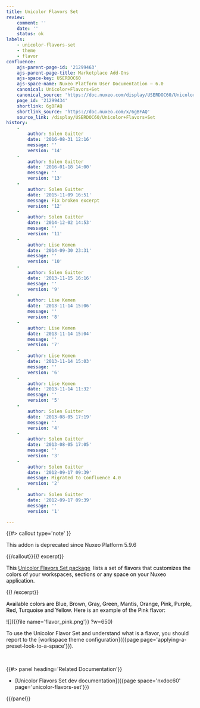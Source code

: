 ```yaml
---
title: Unicolor Flavors Set
review:
    comment: ''
    date: ''
    status: ok
labels:
    - unicolor-flavors-set
    - theme
    - flavor
confluence:
    ajs-parent-page-id: '21299463'
    ajs-parent-page-title: Marketplace Add-Ons
    ajs-space-key: USERDOC60
    ajs-space-name: Nuxeo Platform User Documentation — 6.0
    canonical: Unicolor+Flavors+Set
    canonical_source: 'https://doc.nuxeo.com/display/USERDOC60/Unicolor+Flavors+Set'
    page_id: '21299434'
    shortlink: 6gBFAQ
    shortlink_source: 'https://doc.nuxeo.com/x/6gBFAQ'
    source_link: /display/USERDOC60/Unicolor+Flavors+Set
history:
    - 
        author: Solen Guitter
        date: '2016-08-31 12:16'
        message: ''
        version: '14'
    - 
        author: Solen Guitter
        date: '2016-01-18 14:00'
        message: ''
        version: '13'
    - 
        author: Solen Guitter
        date: '2015-11-09 16:51'
        message: Fix broken excerpt
        version: '12'
    - 
        author: Solen Guitter
        date: '2014-12-02 14:53'
        message: ''
        version: '11'
    - 
        author: Lise Kemen
        date: '2014-09-30 23:31'
        message: ''
        version: '10'
    - 
        author: Solen Guitter
        date: '2013-11-15 16:16'
        message: ''
        version: '9'
    - 
        author: Lise Kemen
        date: '2013-11-14 15:06'
        message: ''
        version: '8'
    - 
        author: Lise Kemen
        date: '2013-11-14 15:04'
        message: ''
        version: '7'
    - 
        author: Lise Kemen
        date: '2013-11-14 15:03'
        message: ''
        version: '6'
    - 
        author: Lise Kemen
        date: '2013-11-14 11:32'
        message: ''
        version: '5'
    - 
        author: Solen Guitter
        date: '2013-08-05 17:19'
        message: ''
        version: '4'
    - 
        author: Solen Guitter
        date: '2013-08-05 17:05'
        message: ''
        version: '3'
    - 
        author: Solen Guitter
        date: '2012-09-17 09:39'
        message: Migrated to Confluence 4.0
        version: '2'
    - 
        author: Solen Guitter
        date: '2012-09-17 09:39'
        message: ''
        version: '1'

---
```

{{#> callout type='note' }}

<div class="message-content">

<span style="color: rgb(34,34,34);">This addon is deprecated since Nuxeo Platform 5.9.6</span>

</div>

{{/callout}}{{! excerpt}}

<span style="color: rgb(0,0,0);">This <span style="color: rgb(0,0,0);">[Unicolor Flavors Set package](https://connect.nuxeo.com/nuxeo/site/marketplace/package/nuxeo-flavors-unicolor)</span> &nbsp;lists a set of flavors that customizes the colors of&nbsp;your workspaces, sections or any space on your Nuxeo application.</span>

{{! /excerpt}}

<span style="color: rgb(0,0,0);">Available colors are Blue, Brown, Gray, Green, Mantis, Orange, Pink, Purple, Red, Turquoise and Yellow. Here is an example of the Pink flavor:</span>

![]({{file name='flavor_pink.png'}} ?w=650)

To use the Unicolor Flavor Set and understand what is a flavor, you should report to the [workspace theme configuration]({{page page='applying-a-preset-look-to-a-space'}}).

&nbsp;

<div class="row" data-equalizer data-equalize-on="medium"><div class="column medium-6">{{#> panel heading='Related Documentation'}}

*   [Unicolor Flavors Set dev documentation]({{page space='nxdoc60' page='unicolor-flavors-set'}})

{{/panel}}</div><div class="column medium-6">

&nbsp;

</div></div>